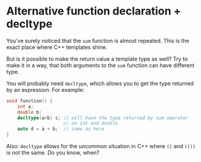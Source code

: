 Alternative function declaration + decltype
===========================================

You've surely noticed that the `sum` function is almost repeated. This is the exact place where C++ templates shine.

But is it possible to make the return value a template type as well?
Try to make it in a way, that both arguments to the `sum` function can have different type.

You will probably need `decltype`, which allows you to get the type returned by an expression. For example:

```cpp
void function() {
    int a;
    double b;
    decltype(a+b) c; // will have the type returned by sum operator
                     // on int and double
    auto d = a + b;  // same as here
}
```

Also: `decltype` allows for the uncommon situation in C++ where `()` and `(())` is not the same. Do you know, when?
